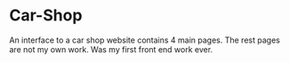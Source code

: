 # Car-Shop
An interface to a car shop website contains 4 main pages.
The rest pages are not my own work.
Was my first front end work ever.
